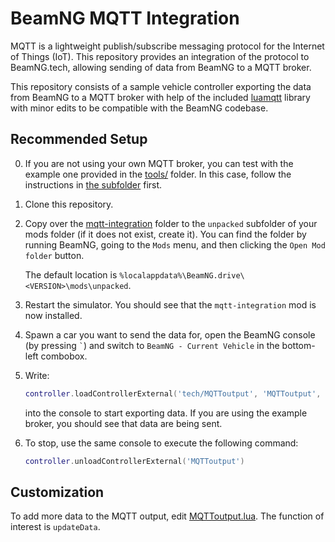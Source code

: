 # BeamNG MQTT Integration

MQTT is a lightweight publish/subscribe messaging protocol for the Internet of Things (IoT). This repository provides an integration of the protocol to BeamNG.tech, allowing sending of data from BeamNG to a MQTT broker.

This repository consists of a sample vehicle controller exporting the data from BeamNG to a MQTT broker with help of the included [luamqtt](https://github.com/xHasKx/luamqtt) library with minor edits to be compatible with the BeamNG codebase.

## Recommended Setup
0. If you are not using your own MQTT broker, you can test with the example one provided in the [tools/](tools) folder. In this case, follow the instructions in [the subfolder](tools) first.
1. Clone this repository.
2. Copy over the [mqtt-integration](mqtt-integration) folder to the `unpacked` subfolder of your mods folder (if it does not exist, create it). You can find the folder by running BeamNG, going to the `Mods` menu, and then clicking the `Open Mod folder` button.

    The default location is `%localappdata%\BeamNG.drive\<VERSION>\mods\unpacked`.

3. Restart the simulator. You should see that the `mqtt-integration` mod is now installed.
4. Spawn a car you want to send the data for, open the BeamNG console (by pressing `` ` ``) and switch to `BeamNG - Current Vehicle` in the bottom-left combobox.
5. Write:
    ```lua
    controller.loadControllerExternal('tech/MQTToutput', 'MQTToutput', {uri = '127.0.0.1', topic='car_data'})
    ```

    into the console to start exporting data. If you are using the example broker, you should see that data are being sent.
6. To stop, use the same console to execute the following command:
    ```lua
    controller.unloadControllerExternal('MQTToutput')
    ```

## Customization
To add more data to the MQTT output, edit [MQTToutput.lua](mqtt-integration/lua/vehicle/controller/tech/MQTToutput.lua). The function of interest is `updateData`.